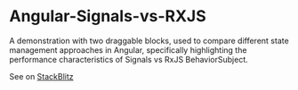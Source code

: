 # Angular-Signals-vs-RXJS

A demonstration with two draggable blocks, used to compare different state management approaches in Angular, specifically highlighting the performance characteristics of Signals vs RxJS BehaviorSubject.

See on [StackBlitz](https://stackblitz.com/~/github.com/sebheron/Angular-Signals-vs-RXJS)